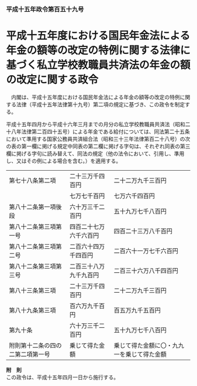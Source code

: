 ### 平成十五年政令第百五十九号  
# 平成十五年度における国民年金法による年金の額等の改定の特例に関する法律に基づく私立学校教職員共済法の年金の額の改定に関する政令  
　内閣は、平成十五年度における国民年金法による年金の額等の改定の特例に関する法律（平成十五年法律第十九号）第二項の規定に基づき、この政令を制定する。  
  
平成十五年四月から平成十六年三月までの月分の私立学校教職員共済法（昭和二十八年法律第二百四十五号）による年金である給付については、同法第二十五条において準用する国家公務員共済組合法（昭和三十三年法律第百二十八号）の次の表の第一欄に掲げる規定中同表の第二欄に掲げる字句は、それぞれ同表の第三欄に掲げる字句に読み替えて、同法の規定（他の法令において、引用し、準用し、又はその例による場合を含む。）を適用する。  

||||  
| --- | --- | --- |  
|第七十八条第二項|二十三万千四百円|二十二万九千三百円|  
||七万七千百円|七万六千四百円|  
|第八十二条第一項後段|六十万三千二百円|五十九万七千八百円|  
|第八十二条第三項第一号|四百二十七万六千六百円|四百二十三万八千百円|  
|第八十二条第三項第二号|二百六十四万千四百円|二百六十一万七千六百円|  
|第八十二条第三項第三号|二百三十八万九千九百円|二百三十六万八千四百円|  
|第八十三条第三項|二十三万千四百円|二十二万九千三百円|  
|第八十九条第三項|百六万九千百円|百五万九千五百円|  
|第九十条|六十万三千二百円|五十九万七千八百円|  
|附則第十二条の四の二第二項第一号|乗じて得た金額|乗じて得た金額に〇・九九一を乗じて得た金額|  
  
  
**附　則**  
この政令は、平成十五年四月一日から施行する。  
  
